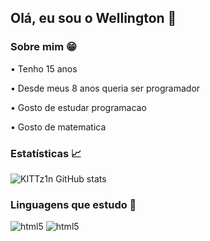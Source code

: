 ## Olá, eu sou o Wellington 👋

### Sobre mim 😁

• Tenho 15 anos</p>
• Desde meus 8 anos queria ser programador </p>
• Gosto de estudar programacao</p>
• Gosto de matematica</p>

### Estatísticas 📈

![KITTz1n GitHub stats](https://github-readme-stats.vercel.app/api?username=KITTz1n&show_icons=true&theme=tokyonight)

### Linguagens que estudo 📖

<div style="display: inline_block">
  <img aling="center" alt="html5" src="https://img.shields.io/badge/PYTHON-2B2728?style=for-the-badge&logo=python&logoColor=3776AB"/> 
  <img aling="center" alt="html5" src="https://img.shields.io/badge/SHARP-2B2728?style=for-the-badge&logo=C&logoColor=AF69CD"/> 
</div>
